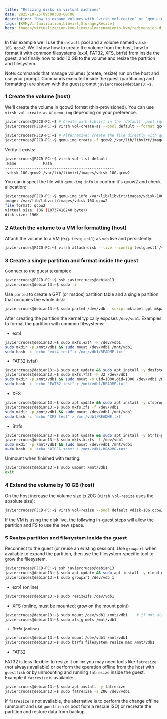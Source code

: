 ```yaml
---
title: "Resizing disks in virtual machines"
date: 2025-10-25T09:00:00+00:00
description: "How to expand volumes with `virsh vol-resize` or `qemu-img resize` and the necessary steps inside the VM (resize partitions and filesystems). Best practices and risks."
tags: [KVM,Virtualization,Libvirt,Storage,Resize]
hero: images/virtualizacion-kvm-linux/almacenamiento-kvm/redimension-discos-vms.jpg
---
```


In this example we'll use the `default` pool and a volume named `vdisk-10G.qcow2`. We'll show how to create the volume from the host, how to format it with common filesystems (ext4, FAT32, XFS, btrfs) from inside the guest, and finally how to add 10 GB to the volume and resize the partition and filesystem.

Note: commands that manage volumes (create, resize) run on the host and use your prompt. Commands executed inside the guest (partitioning and formatting) are shown with the guest prompt `javiercruces@debian13:~$`.

### 1 Create the volume (host)

We'll create the volume in qcow2 format (thin-provisioned). You can use `virsh vol-create-as` or `qemu-img` depending on your preference.

```bash
javiercruces@FJCD-PC:~$ # Create with libvirt in the `default` pool (qcow2, thin)
javiercruces@FJCD-PC:~$ virsh vol-create-as --pool default --format qcow2 vdisk-10G.qcow2 10G

javiercruces@FJCD-PC:~$ # Alternative: create the file directly with qemu-img
javiercruces@FJCD-PC:~$ qemu-img create -f qcow2 /var/lib/libvirt/images/vdisk-10G.qcow2 10G
```

Verify it exists:

```bash
javiercruces@FJCD-PC:~$ virsh vol-list default
 Name            Path
-------------------------------------------------
 vdisk-10G.qcow2 /var/lib/libvirt/images/vdisk-10G.qcow2
```

You can inspect the file with `qemu-img info` to confirm it's qcow2 and check allocation:

```bash
javiercruces@FJCD-PC:~$ qemu-img info /var/lib/libvirt/images/vdisk-10G.qcow2
image: /var/lib/libvirt/images/vdisk-10G.qcow2
file format: qcow2
virtual size: 10G (10737418240 bytes)
disk size: 196K
```

### 2 Attach the volume to a VM for formatting (host)

Attach the volume to a VM (e.g. `testguest1`) as `vdb` live and persistently:

```bash
javiercruces@FJCD-PC:~$ virsh attach-disk --live --config testguest1 /var/lib/libvirt/images/vdisk-10G.qcow2 vdb
```

### 3 Create a single partition and format inside the guest

Connect to the guest (example):

```bash
javiercruces@FJCD-PC:~$ ssh javiercruces@debian13
javiercruces@debian13:~$ sudo -i
```

Use `parted` to create a GPT (or msdos) partition table and a single partition that occupies the whole disk:

```bash
javiercruces@debian13:~$ sudo parted /dev/vdb --script mklabel gpt mkpart primary 0% 100%
```

After creating the partition the kernel typically exposes `/dev/vdb1`. Examples to format the partition with common filesystems:

- ext4

```bash
javiercruces@debian13:~$ sudo mkfs.ext4 -F /dev/vdb1
sudo mkdir -p /mnt/vdb1 && sudo mount /dev/vdb1 /mnt/vdb1
sudo bash -c 'echo "ext4 test" > /mnt/vdb1/README.txt'
```

- FAT32 (vfat)

```bash
javiercruces@debian13:~$ sudo apt update && sudo apt install -y dosfstools
javiercruces@debian13:~$ sudo mkfs.vfat -F 32 /dev/vdb1
sudo mkdir -p /mnt/vdb1 && sudo mount -o uid=1000,gid=1000 /dev/vdb1 /mnt/vdb1
sudo bash -c 'echo "FAT32 test" > /mnt/vdb1/README.txt'
```

- XFS

```bash
javiercruces@debian13:~$ sudo apt update && sudo apt install -y xfsprogs
javiercruces@debian13:~$ sudo mkfs.xfs -f /dev/vdb1
sudo mkdir -p /mnt/vdb1 && sudo mount /dev/vdb1 /mnt/vdb1
sudo bash -c 'echo "XFS test" > /mnt/vdb1/README.txt'
```

- Btrfs

```bash
javiercruces@debian13:~$ sudo apt update && sudo apt install -y btrfs-progs
javiercruces@debian13:~$ sudo mkfs.btrfs -f /dev/vdb1
sudo mkdir -p /mnt/vdb1 && sudo mount /dev/vdb1 /mnt/vdb1
sudo bash -c 'echo "BTRFS test" > /mnt/vdb1/README.txt'
```

Unmount when finished with testing:

```bash
javiercruces@debian13:~$ sudo umount /mnt/vdb1
exit
```

### 4 Extend the volume by 10 GB (host)

On the host increase the volume size to 20G (`virsh vol-resize` uses the absolute size):

```bash
javiercruces@FJCD-PC:~$ virsh vol-resize --pool default vdisk-10G.qcow2 20G
```

If the VM is using the disk live, the following in-guest steps will allow the partition and FS to use the new space.

### 5 Resize partition and filesystem inside the guest

Reconnect to the guest (or reuse an existing session). Use `growpart` when available to expand the partition, then use the filesystem-specific tool to grow the filesystem.

```bash
javiercruces@FJCD-PC:~$ ssh javiercruces@debian13
javiercruces@debian13:~$ sudo apt update && sudo apt install -y cloud-guest-utils
javiercruces@debian13:~$ sudo growpart /dev/vdb 1
```

- ext4 (online)

```bash
javiercruces@debian13:~$ sudo resize2fs /dev/vdb1
```

- XFS (online, must be mounted; grow on the mount point)

```bash
javiercruces@debian13:~$ sudo mount /dev/vdb1 /mnt/vdb1    # if not already mounted
javiercruces@debian13:~$ sudo xfs_growfs /mnt/vdb1
```

- Btrfs (online)

```bash
javiercruces@debian13:~$ sudo mount /dev/vdb1 /mnt/vdb1
javiercruces@debian13:~$ sudo btrfs filesystem resize max /mnt/vdb1
```

- FAT32

FAT32 is less flexible: to resize it online you may need tools like `fatresize` (not always available) or perform the operation offline from the host with `guestfish` or by unmounting and running `fatresize` inside the guest. Example if `fatresize` is available:

```bash
javiercruces@debian13:~$ sudo apt install -y fatresize
javiercruces@debian13:~$ sudo fatresize -s 20G /dev/vdb1
```

If `fatresize` is not available, the alternative is to perform the change offline (unmount and use `guestfish` or boot from a rescue ISO) or recreate the partition and restore data from backup.